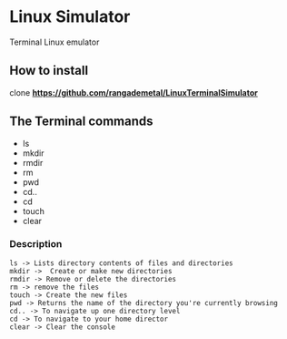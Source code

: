 # Linux Simulator

Terminal Linux emulator

## How to install

clone **https://github.com/rangademetal/LinuxTerminalSimulator**


## The Terminal commands
 * ls
 * mkdir
 * rmdir
 * rm
 * pwd
 * cd..
 * cd
 * touch
 * clear

### Description
```
ls -> Lists directory contents of files and directories
mkdir ->  Create or make new directories
rmdir -> Remove or delete the directories
rm -> remove the files
touch -> Create the new files 
pwd -> Returns the name of the directory you're currently browsing
cd.. -> To navigate up one directory level
cd -> To navigate to your home director
clear -> Clear the console
```
